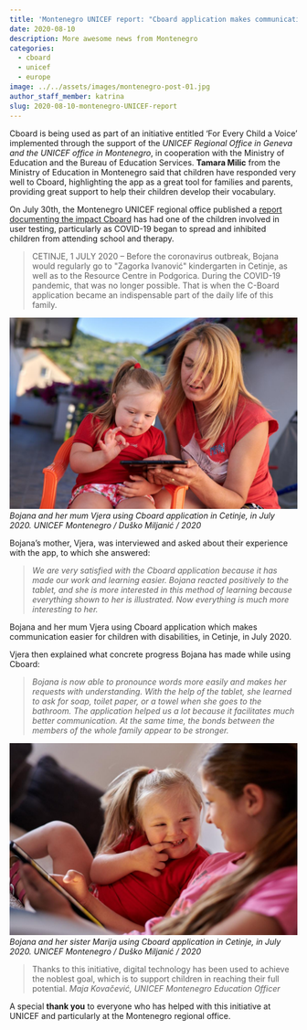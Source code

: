 ```yaml
---
title: 'Montenegro UNICEF report: "Cboard application makes communication easier for children with disabilities"' 
date: 2020-08-10
description: More awesome news from Montenegro
categories:
  - cboard
  - unicef
  - europe
image: ../../assets/images/montenegro-post-01.jpg
author_staff_member: katrina
slug: 2020-08-10-montenegro-UNICEF-report
---
```

Cboard is being used as part of an initiative entitled ‘For Every Child a Voice’ implemented through the support of the *UNICEF Regional Office in Geneva and the UNICEF office in Montenegro*, in cooperation with the Ministry of Education and the Bureau of Education Services. **Tamara Milic** from the Ministry of Education in Montenegro said that children have responded very well to Cboard, highlighting the app as a great tool for families and  parents, providing great support to help their children develop their vocabulary. 

On July 30th, the Montenegro UNICEF regional office published a [report documenting the impact Cboard](https://www.unicef.org/montenegro/en/stories/c-board-application-makes-communication-easier-children-disabilities) has had one of the children involved in user testing, particularly as COVID-19 began to spread and inhibited children from attending school and therapy. 

> CETINJE, 1 JULY 2020 – Before the coronavirus outbreak, Bojana would regularly go to "Zagorka Ivanović" kindergarten in Cetinje, as well as to the Resource Centre in Podgorica. During the COVID-19 pandemic, that was no longer possible. That is when the C-Board application became an indispensable part of the daily life of this family.

![Bojana and her mum Vjera](../../assets/images/montenegro-post-02.jpg)
*Bojana and her mum Vjera using Cboard application in Cetinje, in July 2020. UNICEF Montenegro / Duško Miljanić / 2020*

Bojana’s mother, Vjera, was interviewed and asked about their experience with the app, to which she answered: 
> *We are very satisfied with the Cboard application because it has made our work and learning easier. Bojana reacted positively to the tablet, and she is more interested in this method of learning because everything shown to her is illustrated. Now everything is much more interesting to her.*

Bojana and her mum Vjera using Cboard application which makes communication easier for children with disabilities, in Cetinje, in July 2020.

Vjera then explained what concrete progress Bojana has made while using Cboard:

> *Bojana is now able to pronounce words more easily and makes her requests with understanding. With the help of the tablet, she learned to ask for soap, toilet paper, or a towel when she goes to the bathroom. The application helped us a lot because it facilitates much better communication. At the same time,  the bonds between the members of the whole family appear to be stronger.*

![Bojana and her sister Marija](../../assets/images/montenegro-post-03.jpg)
*Bojana and her sister Marija using Cboard application in Cetinje, in July 2020. UNICEF Montenegro / Duško Miljanić / 2020*

> Thanks to this initiative, digital technology has been used to achieve the noblest goal, which is to support children in reaching their full potential.
> *Maja Kovačević, UNICEF Montenegro Education Officer*


A special **thank you** to everyone who has helped with this initiative at UNICEF and particularly at the Montenegro regional office. 
